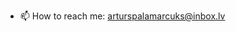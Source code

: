 - 📫 How to reach me: arturspalamarcuks@inbox.lv

<!---
Arturrio112/Arturrio112 is a ✨ special ✨ repository because its `README.md` (this file) appears on your GitHub profile.
You can click the Preview link to take a look at your changes.
--->

